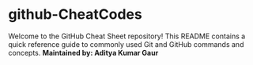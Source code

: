 # github-CheatCodes
Welcome to the GitHub Cheat Sheet repository! This README contains a quick reference guide to commonly used Git and GitHub commands and concepts.
**Maintained by: Aditya Kumar Gaur**
